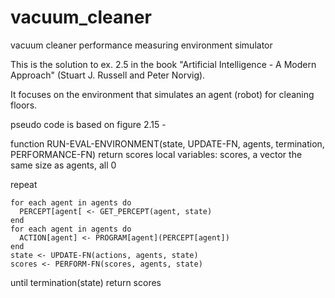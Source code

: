 # vacuum_cleaner
vacuum cleaner performance measuring environment simulator

This is the solution to ex. 2.5 in the book "Artificial Intelligence - A Modern Approach" (Stuart J. Russell and Peter Norvig).

It focuses on the environment that simulates an agent (robot) for cleaning floors.


pseudo code is based on figure 2.15 - 

function RUN-EVAL-ENVIRONMENT(state, UPDATE-FN, agents, termination, PERFORMANCE-FN) return scores
  local variables: scores, a vector the same size as agents, all 0
  
  repeat
  
    for each agent in agents do
      PERCEPT[agent[ <- GET_PERCEPT(agent, state)
    end
    for each agent in agents do
      ACTION[agent] <- PROGRAM[agent](PERCEPT[agent])
    end
    state <- UPDATE-FN(actions, agents, state)
    scores <- PERFORM-FN(scores, agents, state)
    
  until termination(state)
  return scores
  

